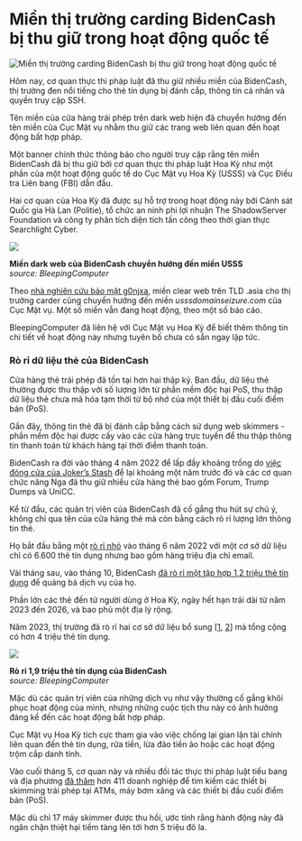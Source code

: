 # Miền thị trường carding BidenCash bị thu giữ trong hoạt động quốc tế

![Miền thị trường carding BidenCash bị thu giữ trong hoạt động quốc tế](https://www.bleepstatic.com/content/hl-images/2023/08/30/credit-cards.jpg)

Hôm nay, cơ quan thực thi pháp luật đã thu giữ nhiều miền của BidenCash, thị trường đen nổi tiếng cho thẻ tín dụng bị đánh cắp, thông tin cá nhân và quyền truy cập SSH.

Tên miền của cửa hàng trái phép trên dark web hiện đã chuyển hướng đến tên miền của Cục Mật vụ nhằm thu giữ các trang web liên quan đến hoạt động bất hợp pháp.

Một banner chính thức thông báo cho người truy cập rằng tên miền BidenCash đã bị thu giữ bởi cơ quan thực thi pháp luật Hoa Kỳ như một phần của một hoạt động quốc tế do Cục Mật vụ Hoa Kỳ (USSS) và Cục Điều tra Liên bang (FBI) dẫn đầu.

Hai cơ quan của Hoa Kỳ đã được sự hỗ trợ trong hoạt động này bởi Cảnh sát Quốc gia Hà Lan (Politie), tổ chức an ninh phi lợi nhuận The ShadowServer Foundation và công ty phân tích diện tích tấn công theo thời gian thực Searchlight Cyber.

![](https://www.bleepstatic.com/images/news/u/1100723/BidenCash_seized.jpg)

**Miền dark web của BidenCash chuyển hướng đến miền USSS**  
_source: BleepingComputer_

Theo [nhà nghiên cứu bảo mật g0njxa](https://x.com/g0njxa/status/1930176984191000672), miền clear web trên TLD .asia cho thị trường carder cũng chuyển hướng đến miền _usssdomainseizure.com_ của Cục Mật vụ. Một số miền vẫn đang hoạt động, theo một số báo cáo.

BleepingComputer đã liên hệ với Cục Mật vụ Hoa Kỳ để biết thêm thông tin chi tiết về hoạt động này nhưng tuyên bố chưa có sẵn ngay lập tức.

### Rò rỉ dữ liệu thẻ của BidenCash

Cửa hàng thẻ trái phép đã tồn tại hơn hai thập kỷ. Ban đầu, dữ liệu thẻ thường được thu thập với số lượng lớn từ phần mềm độc hại PoS, thu thập dữ liệu thẻ chưa mã hóa tạm thời từ bộ nhớ của một thiết bị đầu cuối điểm bán (PoS).

Gần đây, thông tin thẻ đã bị đánh cắp bằng cách sử dụng web skimmers - phần mềm độc hại được cấy vào các cửa hàng trực tuyến để thu thập thông tin thanh toán từ khách hàng tại thời điểm thanh toán.

BidenCash ra đời vào tháng 4 năm 2022 để lấp đầy khoảng trống do [việc đóng cửa của Joker’s Stash](https://flashpoint.io/blog/jokers-stash-shutting-down-for-good-this-time/) để lại khoảng một năm trước đó và các cơ quan chức năng Nga đã thu giữ nhiều cửa hàng thẻ bao gồm Forum, Trump Dumps và UniCC.

Kể từ đầu, các quản trị viên của BidenCash đã cố gắng thu hút sự chú ý, không chỉ qua tên của cửa hàng thẻ mà còn bằng cách rò rỉ lượng lớn thông tin thẻ.

Họ bắt đầu bằng một [rò rỉ nhỏ](https://www.bleepingcomputer.com/news/security/new-bidencash-site-sells-your-stolen-credit-card-for-just-15-cents/) vào tháng 6 năm 2022 với một cơ sở dữ liệu chỉ có 6.600 thẻ tín dụng nhưng bao gồm hàng triệu địa chỉ email.

Vài tháng sau, vào tháng 10, BidenCash [đã rò rỉ một tập hợp 1,2 triệu thẻ tín dụng](https://www.bleepingcomputer.com/news/security/darkweb-market-bidencash-gives-away-12-million-credit-cards-for-free/) để quảng bá dịch vụ của họ.

Phần lớn các thẻ đến từ người dùng ở Hoa Kỳ, ngày hết hạn trải dài từ năm 2023 đến 2026, và bao phủ một địa lý rộng.

Năm 2023, thị trường đã rò rỉ hai cơ sở dữ liệu bổ sung \[[1](https://www.bleepingcomputer.com/news/security/bidencash-market-leaks-over-2-million-stolen-credit-cards-for-free/), [2](https://www.bleepingcomputer.com/news/security/bidencash-darkweb-market-gives-19-million-credit-cards-for-free/)\] mà tổng cộng có hơn 4 triệu thẻ tín dụng.

![](https://www.bleepstatic.com/images/news/u/1220909/2023/Darknet/9/text(1).png)

**Rò rỉ 1,9 triệu thẻ tín dụng của BidenCash**  
_source: BleepingComputer_

Mặc dù các quản trị viên của những dịch vụ như vậy thường cố gắng khôi phục hoạt động của mình, nhưng những cuộc tịch thu này có ảnh hưởng đáng kể đến các hoạt động bất hợp pháp.

Cục Mật vụ Hoa Kỳ tích cực tham gia vào việc chống lại gian lận tài chính liên quan đến thẻ tín dụng, rửa tiền, lừa đảo tiền ảo hoặc các hoạt động trộm cắp danh tính.

Vào cuối tháng 5, cơ quan này và nhiều đối tác thực thi pháp luật tiểu bang và địa phương [đã thăm](https://www.secretservice.gov/newsroom/releases/2025/06/law-enforcement-agencies-conduct-ebt-fraud-and-card-skimming-outreach) hơn 411 doanh nghiệp để tìm kiếm các thiết bị skimming trái phép tại ATMs, máy bơm xăng và các thiết bị đầu cuối điểm bán (PoS).

Mặc dù chỉ 17 máy skimmer được thu hồi, ước tính rằng hành động này đã ngăn chặn thiệt hại tiềm tàng lên tới hơn 5 triệu đô la.